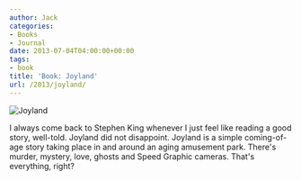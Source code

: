 ```yaml
---
author: Jack
categories:
- Books
- Journal
date: 2013-07-04T04:00:00+00:00
tags:
- book
title: 'Book: Joyland'
url: /2013/joyland/
---
```


<aside> <img src="/img/2013/joyland-cover.jpg" alt="Joyland" class="postimage" />
  
</aside> 

I always come back to Stephen King whenever I just feel like reading a good story, well-told. Joyland did not disappoint. Joyland is a simple coming-of-age story taking place in and around an aging amusement park. There's murder, mystery, love, ghosts and Speed Graphic cameras. That's everything, right?